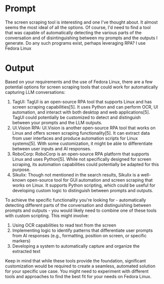 # Prompt

The screen scraping tool is interesting and one I've thought about. It almost seems the most ideal of all the options. Of course, I'd need to find a tool that was capable of automatically detecting the various parts of the conversation and of disintinguishing between my prompts and the outputs I generate. Do any such programs exist, perhaps leveraging RPA? I use Fedora Linux

# Output

Based on your requirements and the use of Fedora Linux, there are a few potential options for screen scraping tools that could work for automatically capturing LLM conversations:

1. TagUI:
   TagUI is an open-source RPA tool that supports Linux and has screen scraping capabilities\[5]. It uses Python and can perform OCR, UI automation, and interact with both desktop and web applications\[5]. TagUI could potentially be customized to detect and distinguish between your prompts and the LLM outputs.
2. UI.Vision RPA:
   UI.Vision is another open-source RPA tool that works on Linux and offers screen scraping functionality\[5]. It can extract data from user interfaces and produce automation scripts for Linux systems\[5]. With some customization, it might be able to differentiate between user inputs and AI responses.
3. RoboCorp:
   RoboCorp is an open-source RPA platform that supports Linux and uses Python\[5]. While not specifically designed for screen scraping, its automation capabilities could potentially be adapted for this purpose.
4. Sikulix:
   Though not mentioned in the search results, Sikulix is a well-known open-source tool for GUI automation and screen scraping that works on Linux. It supports Python scripting, which could be useful for developing custom logic to distinguish between prompts and outputs.

To achieve the specific functionality you're looking for - automatically detecting different parts of the conversation and distinguishing between prompts and outputs - you would likely need to combine one of these tools with custom scripting. This might involve:

1. Using OCR capabilities to read text from the screen
2. Implementing logic to identify patterns that differentiate user prompts from AI responses (e.g., formatting, position on screen, or specific markers)
3. Developing a system to automatically capture and organize the extracted text

Keep in mind that while these tools provide the foundation, significant customization would be required to create a seamless, automated solution for your specific use case. You might need to experiment with different tools and approaches to find the best fit for your needs on Fedora Linux.






